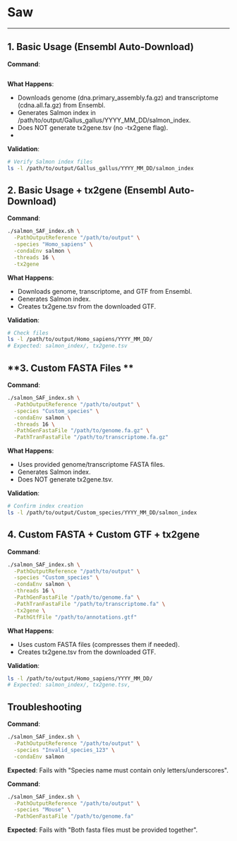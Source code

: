 # Saw 

---



## **1. Basic Usage (Ensembl Auto-Download)**
**Command**:
```bash

```
**What Happens**:

- Downloads genome (dna.primary_assembly.fa.gz) and transcriptome (cdna.all.fa.gz) from Ensembl.
- Generates Salmon index in /path/to/output/Gallus_gallus/YYYY_MM_DD/salmon_index.
- Does NOT generate tx2gene.tsv (no -tx2gene flag).
- 
**Validation**:
```bash
# Verify Salmon index files
ls -l /path/to/output/Gallus_gallus/YYYY_MM_DD/salmon_index
```

## **2. Basic Usage + tx2gene (Ensembl Auto-Download)**
**Command**:
```bash
./salmon_SAF_index.sh \
  -PathOutputReference "/path/to/output" \
  -species "Homo_sapiens" \
  -condaEnv salmon \
  -threads 16 \
  -tx2gene
```
**What Happens**:

- Downloads genome, transcriptome, and GTF from Ensembl.
- Generates Salmon index.
- Creates tx2gene.tsv from the downloaded GTF.

**Validation**:
```bash
# Check files
ls -l /path/to/output/Homo_sapiens/YYYY_MM_DD/
# Expected: salmon_index/, tx2gene.tsv
```

## **3. Custom FASTA Files **
**Command**:
```bash
./salmon_SAF_index.sh \
  -PathOutputReference "/path/to/output" \
  -species "Custom_species" \
  -condaEnv salmon \
  -threads 16 \
  -PathGenFastaFile "/path/to/genome.fa.gz" \
  -PathTranFastaFile "/path/to/transcriptome.fa.gz"
```
**What Happens**:

- Uses provided genome/transcriptome FASTA files.
- Generates Salmon index.
- Does NOT generate tx2gene.tsv.

**Validation**:
```bash
# Confirm index creation
ls -l /path/to/output/Custom_species/YYYY_MM_DD/salmon_index
```

## **4. Custom FASTA + Custom GTF + tx2gene**
**Command**:
```bash
./salmon_SAF_index.sh \
  -PathOutputReference "/path/to/output" \
  -species "Custom_species" \
  -condaEnv salmon \
  -threads 16 \
  -PathGenFastaFile "/path/to/genome.fa" \
  -PathTranFastaFile "/path/to/transcriptome.fa" \
  -tx2gene \
  -PathGtfFile "/path/to/annotations.gtf"
```
**What Happens**:

- Uses custom FASTA files (compresses them if needed).
- Creates tx2gene.tsv from the downloaded GTF.

**Validation**:
```bash
ls -l /path/to/output/Homo_sapiens/YYYY_MM_DD/
# Expected: salmon_index/, tx2gene.tsv,
```


## **Troubleshooting**
**Command**:
```bash
./salmon_SAF_index.sh \
  -PathOutputReference "/path/to/output" \
  -species "Invalid_species_123" \
  -condaEnv salmon
```
**Expected**: Fails with "Species name must contain only letters/underscores".

**Command**:
```bash
./salmon_SAF_index.sh \
  -PathOutputReference "/path/to/output" \
  -species "Mouse" \
  -PathGenFastaFile "/path/to/genome.fa"
```
**Expected**: Fails with "Both fasta files must be provided together".
